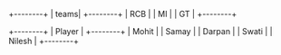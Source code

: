 +--------+
| teams|
+--------+
| RCB  |
| MI   |
| GT   |
+--------+



+--------+
| Player |
+--------+
| Mohit  |
| Samay  |
| Darpan |
| Swati  |
| Nilesh |
+--------+